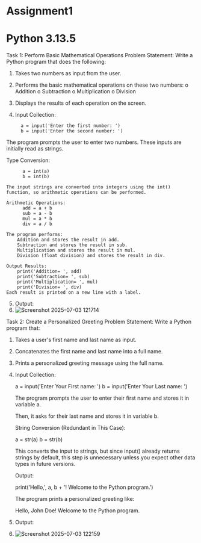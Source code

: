 # Assignment1
# Python 3.13.5
Task 1: Perform Basic Mathematical Operations
Problem Statement: Write a Python program that does the following:
1.  Takes two numbers as input from the user.
2.  Performs the basic mathematical operations on these two numbers:
o	Addition
o	Subtraction
o	Multiplication
o	Division
3.  Displays the results of each operation on the screen.
4.  Input Collection:

          a = input('Enter the first number: ')
          b = input('Enter the second number: ')
   The program prompts the user to enter two numbers. These inputs are initially read as strings.

   Type Conversion:

          a = int(a)
          b = int(b)

    The input strings are converted into integers using the int() function, so arithmetic operations can be performed.

    Arithmetic Operations:
          add = a + b
          sub = a - b
          mul = a * b
          div = a / b

    The program performs:
        Addition and stores the result in add.
        Subtraction and stores the result in sub.
        Multiplication and stores the result in mul.
        Division (float division) and stores the result in div.

    Output Results:
        print('Addition= ', add)
        print('Subtraction= ', sub)
        print('Multiplication= ', mul)
        print('Division= ', div)
    Each result is printed on a new line with a label.


5.  Output:
6.  ![Screenshot 2025-07-03 121714](https://github.com/user-attachments/assets/408437c6-38e2-4c5e-a585-e860c118f9b4)





Task 2: Create a Personalized Greeting
Problem Statement: Write a Python program that:
1.  Takes a user's first name and last name as input.
2.  Concatenates the first name and last name into a full name.
3.  Prints a personalized greeting message using the full name.
4.  Input Collection:

    a = input('Enter Your First name: ')
    b = input('Enter Your Last name: ')

    The program prompts the user to enter their first name and stores it in variable a.

    Then, it asks for their last name and stores it in variable b.

    String Conversion (Redundant in This Case):

    a = str(a)
    b = str(b)

    This converts the input to strings, but since input() already returns strings by default, this step is unnecessary unless you expect other data types in future           versions.

    Output:

    print('Hello,', a, b + '! Welcome to the Python program.')

    The program prints a personalized greeting like:

    Hello, John Doe! Welcome to the Python program.
5.  Output:
6.  ![Screenshot 2025-07-03 122159](https://github.com/user-attachments/assets/9b2e55e2-4b93-4d9b-928d-c11078a4b3f0)
